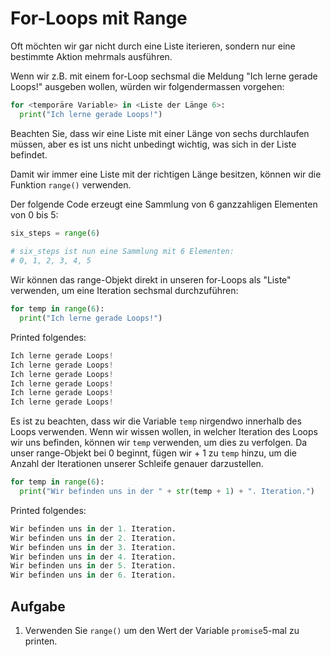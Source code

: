 For-Loops mit Range
===================

Oft möchten wir gar nicht durch eine Liste iterieren, sondern nur eine bestimmte Aktion mehrmals ausführen.

Wenn wir z.B. mit einem for-Loop sechsmal die Meldung "Ich lerne gerade Loops!" ausgeben wollen, würden wir folgendermassen vorgehen:

```python
for <temporäre Variable> in <Liste der Länge 6>:
  print("Ich lerne gerade Loops!")
```

Beachten Sie, dass wir eine Liste mit einer Länge von sechs durchlaufen müssen, aber es ist uns nicht unbedingt wichtig, 
was sich in der Liste befindet.

Damit wir immer eine Liste mit der richtigen Länge besitzen, können wir die Funktion `range()` verwenden.

Der folgende Code erzeugt eine Sammlung von 6 ganzzahligen Elementen von 0 bis 5:

```python
six_steps = range(6)
 
# six_steps ist nun eine Sammlung mit 6 Elementen:
# 0, 1, 2, 3, 4, 5
```

Wir können das range-Objekt direkt in unseren for-Loops als "Liste" verwenden, um eine Iteration sechsmal durchzuführen:

```python
for temp in range(6):
  print("Ich lerne gerade Loops!")
```

Printed folgendes:

```python
Ich lerne gerade Loops!
Ich lerne gerade Loops!
Ich lerne gerade Loops!
Ich lerne gerade Loops!
Ich lerne gerade Loops!
Ich lerne gerade Loops!
```

Es ist zu beachten, dass wir die Variable `temp` nirgendwo innerhalb des Loops verwenden. 
Wenn wir wissen wollen, in welcher Iteration des Loops wir uns befinden, können wir `temp` verwenden, um dies zu verfolgen. 
Da unser range-Objekt bei 0 beginnt, fügen wir + 1 zu `temp` hinzu, um die Anzahl der Iterationen unserer Schleife genauer 
darzustellen.

```python
for temp in range(6):
  print("Wir befinden uns in der " + str(temp + 1) + ". Iteration.")
```

Printed folgendes:

```python
Wir befinden uns in der 1. Iteration.
Wir befinden uns in der 2. Iteration.
Wir befinden uns in der 3. Iteration.
Wir befinden uns in der 4. Iteration.
Wir befinden uns in der 5. Iteration.
Wir befinden uns in der 6. Iteration.
```

Aufgabe
---------
1. Verwenden Sie `range()` um den Wert der Variable `promise`5-mal zu printen.

